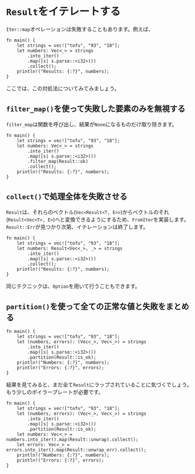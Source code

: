 <!--
# Iterating over `Result`s
-->
# `Result`をイテレートする

<!--
An `Iter::map` operation might fail, for example:
-->
`Iter::map`オペレーションは失敗することもあります。例えば、

```rust,editable
fn main() {
    let strings = vec!["tofu", "93", "18"];
    let numbers: Vec<_> = strings
        .into_iter()
        .map(|s| s.parse::<i32>())
        .collect();
    println!("Results: {:?}", numbers);
}
```

<!--
Let's step through strategies for handling this.
-->
ここでは、この対処法についてみてみましょう。

<!--
## Ignore the failed items with `filter_map()`
-->
## `filter_map()`を使って失敗した要素のみを無視する

<!--
`filter_map` calls a function and filters out the results that are `None`.
-->
`filter_map`は関数を呼び出し、結果が`None`になるものだけ取り除きます。

```rust,editable
fn main() {
    let strings = vec!["tofu", "93", "18"];
    let numbers: Vec<_> = strings
        .into_iter()
        .map(|s| s.parse::<i32>())
        .filter_map(Result::ok)
        .collect();
    println!("Results: {:?}", numbers);
}
```

<!--
## Fail the entire operation with `collect()`
-->
## `collect()`で処理全体を失敗させる

<!--
`Result` implements `FromIter` so that a vector of results (`Vec<Result<T, E>>`)
can be turned into a result with a vector (`Result<Vec<T>, E>`). Once an
`Result::Err` is found, the iteration will terminate.
-->
`Result`は、それらのベクトル(`Vec<Result<T, E>>`)からベクトルのそれ(`Result<Vec<T>, E>`)へと変換できるようにするため、`FromIter`を実装します。`Result::Err`が見つかり次第、イテレーションは終了します。

```rust,editable
fn main() {
    let strings = vec!["tofu", "93", "18"];
    let numbers: Result<Vec<_>, _> = strings
        .into_iter()
        .map(|s| s.parse::<i32>())
        .collect();
    println!("Results: {:?}", numbers);
}
```

<!--
This same technique can be used with `Option`.
-->
同じテクニックは、`Option`を用いて行うこともできます。

<!--
## Collect all valid values and failures with `partition()`
-->
## `partition()`を使って全ての正常な値と失敗をまとめる

```rust,editable
fn main() {
    let strings = vec!["tofu", "93", "18"];
    let (numbers, errors): (Vec<_>, Vec<_>) = strings
        .into_iter()
        .map(|s| s.parse::<i32>())
        .partition(Result::is_ok);
    println!("Numbers: {:?}", numbers);
    println!("Errors: {:?}", errors);
}
```

<!--
When you look at the results, you'll note that everything is still wrapped in
`Result`.  A little more boilerplate is needed for this.
-->
結果を見てみると、まだ全て`Result`にラップされていることに気づくでしょう。もう少しのボイラープレートが必要です。

```rust,editable
fn main() {
    let strings = vec!["tofu", "93", "18"];
    let (numbers, errors): (Vec<_>, Vec<_>) = strings
        .into_iter()
        .map(|s| s.parse::<i32>())
        .partition(Result::is_ok);
    let numbers: Vec<_> = numbers.into_iter().map(Result::unwrap).collect();
    let errors: Vec<_> = errors.into_iter().map(Result::unwrap_err).collect();
    println!("Numbers: {:?}", numbers);
    println!("Errors: {:?}", errors);
}
```
